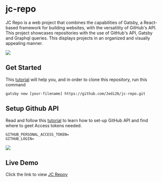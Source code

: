 # jc-repo
JC Repo is a web project that combines the capabilities of Gatsby, a React-based framework for building websites, with the versatility of GitHub's API. This project showcases repositories with the use of GitHub's API, Gatsby and Graphql queries. This displays projects in an organized and visually appealing manner. 


<img src="https://res.cloudinary.com/juanajc92/image/upload/v1686822791/jcg4_cs704y.png" />

## Get Started

This [tutorial](https://jconline.tech) will help you, and in order to clone this repository, run this command 

```
gatsby new [your-filename] https://github.com/Jedi26/jc-repo.git
```

## Setup Github API

Read and follow this [tutorial](https://jconline.tech) to learn how to set-up GitHub API and find where to geet Access tokens needed.

```
GITHUB_PERSONAL_ACCESS_TOKEN=
GITHUB_LOGIN=
```
<img src="https://res.cloudinary.com/juanajc92/image/upload/v1686822857/GG_btgvmy.png" />

## Live Demo
Click  the link  to  view 
[JC Repoy](https://jcrepo.netlify.app/)
